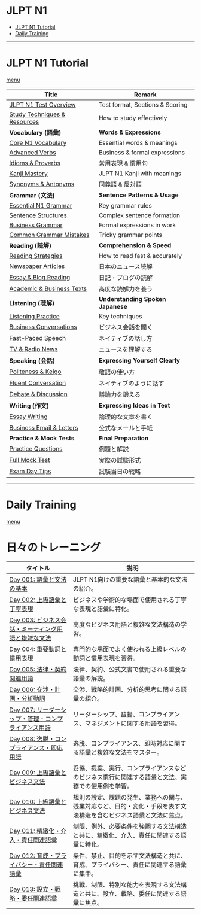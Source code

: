 # JLPT N1

* [JLPT N1 Tutorial](#jlpt-n1-tutorial)
* [Daily Training](#daily-training)
  
---

# JLPT N1 Tutorial
[menu](#jlpt-n1)

| Title    | Remark  |  
| -------------| -----|  
| [JLPT N1 Test Overview](https://github.com/potatoscript/japanese/wiki/Introduction) | Test format, Sections & Scoring |  
| [Study Techniques & Resources](https://github.com/potatoscript/japanese/wiki/Study-Techniques) | How to study effectively |  
| **Vocabulary (語彙)** | **Words & Expressions** |  
| [Core N1 Vocabulary](https://github.com/potatoscript/japanese/wiki/Core-Vocabulary) | Essential words & meanings |  
| [Advanced Verbs](https://github.com/potatoscript/japanese/wiki/Advanced-Verbs) | Business & formal expressions |  
| [Idioms & Proverbs](https://github.com/potatoscript/japanese/wiki/Idioms-Proverbs) | 常用表現 & 慣用句 |  
| [Kanji Mastery](https://github.com/potatoscript/japanese/wiki/Kanji) | JLPT N1 Kanji with meanings |  
| [Synonyms & Antonyms](https://github.com/potatoscript/japanese/wiki/Synonyms-Antonyms) | 同義語 & 反対語 |  
| **Grammar (文法)** | **Sentence Patterns & Usage** |  
| [Essential N1 Grammar](https://github.com/potatoscript/japanese/wiki/Essential-Grammar) | Key grammar rules |  
| [Sentence Structures](https://github.com/potatoscript/japanese/wiki/Sentence-Structures) | Complex sentence formation |  
| [Business Grammar](https://github.com/potatoscript/japanese/wiki/Business-Grammar) | Formal expressions in work |  
| [Common Grammar Mistakes](https://github.com/potatoscript/japanese/wiki/Common-Mistakes) | Tricky grammar points |  
| **Reading (読解)** | **Comprehension & Speed** |  
| [Reading Strategies](https://github.com/potatoscript/japanese/wiki/Reading-Strategies) | How to read fast & accurately |  
| [Newspaper Articles](https://github.com/potatoscript/japanese/wiki/News-Reading) | 日本のニュース読解 |  
| [Essay & Blog Reading](https://github.com/potatoscript/japanese/wiki/Essay-Reading) | 日記・ブログの読解 |  
| [Academic & Business Texts](https://github.com/potatoscript/japanese/wiki/Academic-Texts) | 高度な読解力を養う |  
| **Listening (聴解)** | **Understanding Spoken Japanese** |  
| [Listening Practice](https://github.com/potatoscript/japanese/wiki/Listening-Practice) | Key techniques |  
| [Business Conversations](https://github.com/potatoscript/japanese/wiki/Business-Listening) | ビジネス会話を聞く |  
| [Fast-Paced Speech](https://github.com/potatoscript/japanese/wiki/Fast-Speech) | ネイティブの話し方 |  
| [TV & Radio News](https://github.com/potatoscript/japanese/wiki/News-Listening) | ニュースを理解する |  
| **Speaking (会話)** | **Expressing Yourself Clearly** |  
| [Politeness & Keigo](https://github.com/potatoscript/japanese/wiki/Keigo) | 敬語の使い方 |  
| [Fluent Conversation](https://github.com/potatoscript/japanese/wiki/Fluent-Speaking) | ネイティブのように話す |  
| [Debate & Discussion](https://github.com/potatoscript/japanese/wiki/Debate) | 議論力を鍛える |  
| **Writing (作文)** | **Expressing Ideas in Text** |  
| [Essay Writing](https://github.com/potatoscript/japanese/wiki/Essay) | 論理的な文章を書く |  
| [Business Email & Letters](https://github.com/potatoscript/japanese/wiki/Business-Writing) | 公式なメールと手紙 |  
| **Practice & Mock Tests** | **Final Preparation** |  
| [Practice Questions](https://github.com/potatoscript/japanese/wiki/Practice-Questions) | 例題と解説 |  
| [Full Mock Test](https://github.com/potatoscript/japanese/wiki/Mock-Test) | 実際の試験形式 |  
| [Exam Day Tips](https://github.com/potatoscript/japanese/wiki/Exam-Tips) | 試験当日の戦略 | 

---

# Daily Training
[menu](#jlpt-n1)

# **日々のトレーニング**

| **タイトル** | **説明** |  
| -------------| -----|  
| [Day 001: 語彙と文法の基本](https://github.com/potatoscript/japanese/wiki/Day-001) | JLPT N1向けの重要な語彙と基本的な文法の紹介。 |  
| [Day 002: 上級語彙と丁寧表現](https://github.com/potatoscript/japanese/wiki/Day-002) | ビジネスや学術的な場面で使用される丁寧な表現と語彙に特化。 |  
| [Day 003: ビジネス会話・ミーティング用語と複雑な文法](https://github.com/potatoscript/japanese/wiki/Day-003) | 高度なビジネス用語と複雑な文法構造の学習。 |  
| [Day 004: 重要動詞と慣用表現](https://github.com/potatoscript/japanese/wiki/Day-004) | 専門的な場面でよく使われる上級レベルの動詞と慣用表現を習得。 |  
| [Day 005: 法律・契約関連用語](https://github.com/potatoscript/japanese/wiki/Day-005) | 法律、契約、公式文書で使用される重要な語彙の解説。 |  
| [Day 006: 交渉・計画・分析動詞](https://github.com/potatoscript/japanese/wiki/Day-006) | 交渉、戦略的計画、分析的思考に関する語彙の紹介。 |  
| [Day 007: リーダーシップ・管理・コンプライアンス用語](https://github.com/potatoscript/japanese/wiki/Day-007) | リーダーシップ、監督、コンプライアンス、マネジメントに関する用語を習得。 |  
| [Day 008: 逸脱・コンプライアンス・即応用語](https://github.com/potatoscript/japanese/wiki/Day-008) | 逸脱、コンプライアンス、即時対応に関する語彙と複雑な文法をマスター。 |  
| [Day 009: 上級語彙とビジネス文法](https://github.com/potatoscript/japanese/wiki/Day-009) | 妥協、提案、実行、コンプライアンスなどのビジネス慣行に関連する語彙と文法、実務での使用例を学習。 |  
| [Day 010: 上級語彙とビジネス文法](https://github.com/potatoscript/japanese/wiki/Day-010) | 規則の設定、課題の発生、業務への関与、残業対応など、目的・変化・手段を表す文法構造を含むビジネス語彙と文法に焦点。 |  
| [Day 011: 精緻化・介入・責任関連語彙](https://github.com/potatoscript/japanese/wiki/Day-011) | 制限、例外、必要条件を強調する文法構造と共に、精緻化、介入、責任に関連する語彙に特化。 |  
| [Day 012: 育成・プライバシー・責任関連語彙](https://github.com/potatoscript/japanese/wiki/Day-012) | 条件、禁止、目的を示す文法構造と共に、育成、プライバシー、責任に関連する語彙に集中。 |  
| [Day 013: 設立・戦略・委任関連語彙](https://github.com/potatoscript/japanese/wiki/Day-013) | 挑戦、制限、特別な能力を表現する文法構造と共に、設立、戦略、委任に関連する語彙に焦点。 |  
